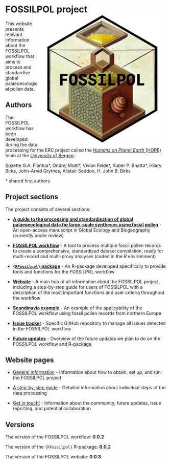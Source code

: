 # FOSSILPOL project<img src="figures/fossilpol_logo.png" align="right" width="400" />

This website presents relevant information about the FOSSILPOL workflow that aims to process and standardise global palaeoecological pollen data.

## Authors

The FOSSILPOL workflow has been developed during the data processing for the ERC project called the [*Humans on Planet Earth* (HOPE)](https://www.uib.no/en/rg/EECRG/107501/hope) team at the [University of Bergen](https://www.uib.no/en):

Suzette G.A. Flantua\*, Ondrej Mottl\*, Vivian Felde\*, Kuber P. Bhatta\*, Hilary Birks, John-Arvid Grytnes, Alistair Seddon, H. John B. Birks

\* shared first authors

## Project sections

The project consists of several sections:

* **[A guide to the processing and standardisation of global palaeoecological data for large-scale syntheses using fossil pollen]()** - An open-access manuscript in Global Ecology and Biogeography (currently under review)

* **[FOSSILPOL workflow](https://github.com/HOPE-UIB-BIO/FOSSILPOL-workflow)** - A tool to process multiple fossil pollen records to create a comprehensive, standardised dataset compilation, ready for multi-record and multi-proxy analyses (coded in the R environment)

* **[`{RFossilpol}` package](https://github.com/HOPE-UIB-BIO/R-Fossilpol-package)** - An R-package developed specifically to provide tools and functions for the FOSSILPOL workflow

* **[Website](https://hope-uib-bio.github.io/FOSSILPOL-website/step_by_step_guide.html)** - A main hub of all information about the FOSSILPOL project, including a step-by-step guide for users of FOSSILPOL with a description of the most important functions and user criteria throughout the workflow

* **[Scandinavia example](https://github.com/HOPE-UIB-BIO/FOSSILPOL-example-Scandinavia)** - An example of the applicability of the FOSSILPOL workflow using fossil pollen records from northern Europe

* **[Issue tracker](https://github.com/HOPE-UIB-BIO/FOSSILPOL-issues)** - Specific GitHub repository to manage all Issues detected in the FOSSILPOL workflow

* **[Future updates](https://github.com/orgs/HOPE-UIB-BIO/projects/3/views/1)** - Overview of the future updates we plan to do on the FOSSILPOL workflow and R-package

## Website pages

* [General information](about.html) - Information about how to obtain, set up, and run the FOSSILPOL project

* [A step-by-step guide](step_by_step_guide.html) - Detailed information about individual steps of the data processing

* [Get in touch!](get_in_touch.html) - Information about the community, future updates, issue reporting, and potential collaboration

## Versions

The version of the FOSSILPOL workflow: **0.0.2**

The version of the `{RFossilpol}` R-package: **0.0.2**

The version of the FOSSILPOL website: **0.0.3**
